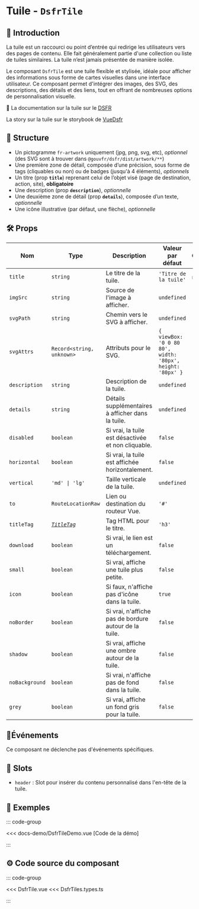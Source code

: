 # Tuile - `DsfrTile`

## 🌟 Introduction

La tuile est un raccourci ou point d’entrée qui redirige les utilisateurs vers des pages de contenu. Elle fait généralement partie d'une collection ou liste de tuiles similaires. La tuile n’est jamais présentée de manière isolée.

Le composant `DsfrTile` est une tuile flexible et stylisée, idéale pour afficher des informations sous forme de cartes visuelles dans une interface utilisateur. Ce composant permet d'intégrer des images, des SVG, des descriptions, des détails et des liens, tout en offrant de nombreuses options de personnalisation visuelle.

🏅 La documentation sur la tuile sur le [DSFR](https://www.systeme-de-design.gouv.fr/version-courante/fr/composants/tuile)

<VIcon name="vi-file-type-storybook" /> La story sur la tuile sur le storybook de [VueDsfr](https://storybook.vue-ds.fr/?path=/docs/composants-dsfrtile--docs)

## 📐 Structure

- Un pictogramme `fr-artwork` uniquement (jpg, png, svg, etc), *optionnel* (des SVG sont à trouver dans `@gouvfr/dsfr/dist/artwork/**`)
- Une première zone de détail, composée d’une précision, sous forme de tags (cliquables ou non) ou de badges (jusqu'à 4 éléments), *optionnels*
- Un titre (prop **`title`**) reprenant celui de l’objet visé (page de destination, action, site), **obligatoire**
- Une description (prop **`description`**), *optionnelle*
- Une deuxième zone de détail (prop **`details`**), composée d’un texte, *optionnelle*
- Une icône illustrative (par défaut, une flèche), *optionnelle*

## 🛠️ Props

| Nom            | Type                                                                                      | Description                                                     | Valeur par défaut                                         | Obligatoire |
|----------------|-------------------------------------------------------------------------------------------|-----------------------------------------------------------------| ----------------------------------------------------------|-------------|
| `title`        | `string`                                                                                  | Le titre de la tuile.                                           | `'Titre de la tuile'`                                     | ✅          |
| `imgSrc`       | `string`                                                                                  | Source de l'image à afficher.                                   | `undefined`                                               |             |
| `svgPath`      | `string`                                                                                  | Chemin vers le SVG à afficher.                                  | `undefined`                                               |             |
| `svgAttrs`     | `Record<string, unknown>`                                                                 | Attributs pour le SVG.                                          | `{ viewBox: '0 0 80 80', width: '80px', height: '80px' }` |             |
| `description`  | `string`                                                                                  | Description de la tuile.                                        | `undefined`                                               |             |
| `details`      | `string`                                                                                  | Détails supplémentaires à afficher dans la tuile.               | `undefined`                                               |             |
| `disabled`     | `boolean`                                                                                 | Si vrai, la tuile est désactivée et non cliquable.              | `false`                                                   |             |
| `horizontal`   | `boolean`                                                                                 | Si vrai, la tuile est affichée horizontalement.                 | `false`                                                   |             |
| `vertical`     | `'md' \| 'lg'`                                                                            | Taille verticale de la tuile.                                   | `undefined`                                               |             |
| `to`           | `RouteLocationRaw`                                                                        | Lien ou destination du routeur Vue.                             | `'#'`                                                     |             |
| `titleTag`     | [*`TitleTag`*](/docs/types.md#title-tag "'h1' \| 'h2' \| 'h3' \| 'h4' \| 'h5' \| 'h6'")   | Tag HTML pour le titre.                                         | `'h3'`                                                    |             |
| `download`     | `boolean`                                                                                 | Si vrai, le lien est un téléchargement.                         | `false`                                                   |             |
| `small`        | `boolean`                                                                                 | Si vrai, affiche une tuile plus petite.                         | `false`                                                   |             |
| `icon`         | `boolean`                                                                                 | Si faux, n'affiche pas d'icône dans la tuile.                   | `true`                                                    |             |
| `noBorder`     | `boolean`                                                                                 | Si vrai, n'affiche pas de bordure autour de la tuile.           | `false`                                                   |             |
| `shadow`       | `boolean`                                                                               | Si vrai, affiche une ombre autour de la tuile.                  | `false`                                                   |             |
| `noBackground` | `boolean`                                                                                 | Si vrai, n'affiche pas de fond dans la tuile.                   | `false`                                                   |             |
| `grey`         | `boolean`                                                                                 | Si vrai, affiche un fond gris pour la tuile.                    | `false`                                                   |             |

## 📡Événements

Ce composant ne déclenche pas d'événements spécifiques.

## 🧩 Slots

- `header` : Slot pour insérer du contenu personnalisé dans l'en-tête de la tuile.

## 📝 Exemples

::: code-group

<Story data-title="Démo" min-h="400px">
  <DsfrTileDemo />
</Story>

<<< docs-demo/DsfrTileDemo.vue [Code de la démo]

:::

## ⚙️ Code source du composant

::: code-group

<<< DsfrTile.vue
<<< DsfrTiles.types.ts

:::

<script setup lang="ts">
import DsfrTileDemo from './docs-demo/DsfrTileDemo.vue'
</script>

